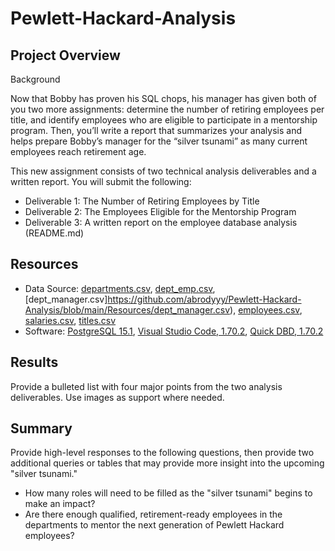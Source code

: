 # Pewlett-Hackard-Analysis
## Project Overview
Background

Now that Bobby has proven his SQL chops, his manager has given both of you two more assignments: determine the number of retiring employees per title, and identify employees who are eligible to participate in a mentorship program. Then, you’ll write a report that summarizes your analysis and helps prepare Bobby’s manager for the “silver tsunami” as many current employees reach retirement age.

This new assignment consists of two technical analysis deliverables and a written report. You will submit the following:
- Deliverable 1: The Number of Retiring Employees by Title
- Deliverable 2: The Employees Eligible for the Mentorship Program
- Deliverable 3: A written report on the employee database analysis (README.md)

## Resources
- Data Source: [departments.csv](https://github.com/abrodyyy/Pewlett-Hackard-Analysis/blob/main/Resources/departments.csv), [dept_emp.csv](https://github.com/abrodyyy/Pewlett-Hackard-Analysis/blob/main/Resources/dept_emp.csv), [dept_manager.csv]https://github.com/abrodyyy/Pewlett-Hackard-Analysis/blob/main/Resources/dept_manager.csv), [employees.csv](https://github.com/abrodyyy/Pewlett-Hackard-Analysis/blob/main/Resources/employees.csv), [salaries.csv](https://github.com/abrodyyy/Pewlett-Hackard-Analysis/blob/main/Resources/salaries.csv), [titles.csv](https://github.com/abrodyyy/Pewlett-Hackard-Analysis/blob/main/Resources/titles.csv)
- Software: [PostgreSQL 15.1](https://www.postgresql.org/docs/current/release-15-1.html), [Visual Studio Code, 1.70.2](https://code.visualstudio.com/updates/v1_70), [Quick DBD, 1.70.2](https://www.quickdatabasediagrams.com)

## Results
Provide a bulleted list with four major points from the two analysis deliverables. Use images as support where needed.

## Summary
Provide high-level responses to the following questions, then provide two additional queries or tables that may provide more insight into the upcoming "silver tsunami."
 - How many roles will need to be filled as the "silver tsunami" begins to make an impact?
 - Are there enough qualified, retirement-ready employees in the departments to mentor the next generation of Pewlett Hackard employees?
